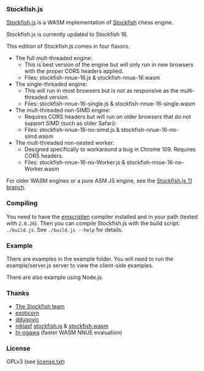 ### Stockfish.js

<a href="https://github.com/nmrugg/stockfish.js">Stockfish.js</a> is a WASM implementation of <a href="https://github.com/official-stockfish/Stockfish">Stockfish</a> chess engine.

Stockfish.js is currently updated to Stockfish 16.

This edition of Stockfish.js comes in four flavors.

 * The full mult-threaded engine:
    * This is best version of the engine but will only run in new browsers with the proper CORS headers applied.
    * Files: stockfish-nnue-16.js & stockfish-nnue-16.wasm
 * The single-threaded engine:
    * This will run in most browsers but is not as responsive as the multi-threaded version.
    * Files: stockfish-nnue-16-single.js & stockfish-nnue-16-single.wasm
 * The mult-threaded non-SIMD engine:
    * Requires CORS headers but will run on older browsers that do not support SIMD (such as older Safari):
    * Files: stockfish-nnue-16-no-simd.js & stockfish-nnue-16-no-simd.wasm
 * The mult-threaded non-nested worker:
    * Designed specifically to workaround a bug in Chrome 109. Requires CORS headers.
    * Files: stockfish-nnue-16-no-Worker.js & stockfish-nnue-16-no-Worker.wasm

For older WASM engines or a pure ASM.JS engine, see the <a href=../../tree/Stockfish11>Stockfish.js 11 branch</a>.

### Compiling

You need to have the <a href="http://kripken.github.io/emscripten-site/docs/getting_started/downloads.html">emscripten</a> compiler installed and in your path (tested with `2.0.26`). Then you can compile Stockfish.js with the build script: `./build.js`. See `./build.js --help` for details.

### Example

There are examples in the example folder. You will need to run the example/server.js server to view the client-side examples.

There are also example using Node.js.

### Thanks

- <a href="https://github.com/mcostalba/Stockfish">The Stockfish team</a>
- <a href="https://github.com/exoticorn/stockfish-js">exoticorn</a>
- <a href="https://github.com/ddugovic/Stockfish">ddugovic</a>
- <a href="https://github.com/niklasf/">niklasf</a> <a href="https://github.com/niklasf/stockfish.js">stockfish.js</a> & <a href="https://github.com/niklasf/stockfish.wasm">stockfish.wasm</a>
- <a href="https://github.com/hi-ogawa/Stockfish">hi-ogawa</a> (faster WASM NNUE evaluation)

### License

GPLv3 (see <a href="https://raw.githubusercontent.com/nmrugg/stockfish.js/master/license.txt">license.txt</a>)
